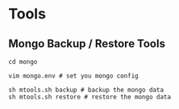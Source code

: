 # Tools


## Mongo Backup / Restore Tools


```
cd mongo

vim mongo.env # set you mongo config

sh mtools.sh backup # backup the mongo data
sh mtools.sh restore # restore the mongo data

```
